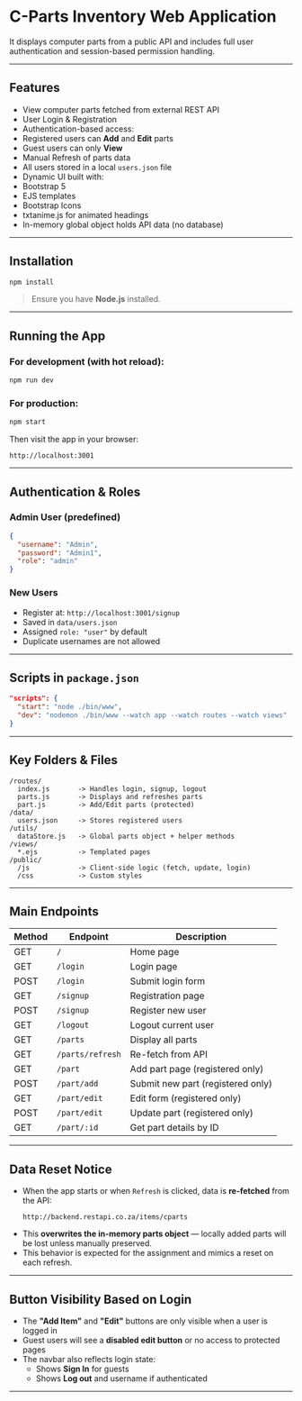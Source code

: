 # C-Parts Inventory Web Application

It displays computer parts from a public API and includes full user authentication and session-based permission handling.

---

## Features

- View computer parts fetched from external REST API
- User Login & Registration
- Authentication-based access:
- Registered users can **Add** and **Edit** parts
- Guest users can only **View**
- Manual Refresh of parts data
- All users stored in a local `users.json` file
- Dynamic UI built with:
- Bootstrap 5
- EJS templates
- Bootstrap Icons
- txtanime.js for animated headings
- In-memory global object holds API data (no database)

---

## Installation

```bash
npm install
```

> Ensure you have **Node.js** installed.

---

## Running the App

### For development (with hot reload):

```bash
npm run dev
```

### For production:

```bash
npm start
```

Then visit the app in your browser:

```
http://localhost:3001
```

---

## Authentication & Roles

### Admin User (predefined)

```json
{
  "username": "Admin",
  "password": "Admin1",
  "role": "admin"
}
```

### New Users

- Register at: `http://localhost:3001/signup`
- Saved in `data/users.json`
- Assigned `role: "user"` by default
- Duplicate usernames are not allowed

---

## Scripts in `package.json`

```json
"scripts": {
  "start": "node ./bin/www",
  "dev": "nodemon ./bin/www --watch app --watch routes --watch views"
}
```

---

## Key Folders & Files

```
/routes/
  index.js       -> Handles login, signup, logout
  parts.js       -> Displays and refreshes parts
  part.js        -> Add/Edit parts (protected)
/data/
  users.json     -> Stores registered users
/utils/
  dataStore.js   -> Global parts object + helper methods
/views/
  *.ejs          -> Templated pages
/public/
  /js            -> Client-side logic (fetch, update, login)
  /css           -> Custom styles
```

---

## Main Endpoints

| Method | Endpoint         | Description                       |
| ------ | ---------------- | --------------------------------- |
| GET    | `/`              | Home page                         |
| GET    | `/login`         | Login page                        |
| POST   | `/login`         | Submit login form                 |
| GET    | `/signup`        | Registration page                 |
| POST   | `/signup`        | Register new user                 |
| GET    | `/logout`        | Logout current user               |
| GET    | `/parts`         | Display all parts                 |
| GET    | `/parts/refresh` | Re-fetch from API                 |
| GET    | `/part`          | Add part page (registered only)   |
| POST   | `/part/add`      | Submit new part (registered only) |
| GET    | `/part/edit`     | Edit form (registered only)       |
| POST   | `/part/edit`     | Update part (registered only)     |
| GET    | `/part/:id`      | Get part details by ID            |

---

## Data Reset Notice

- When the app starts or when `Refresh` is clicked, data is **re-fetched** from the API:
  ```
  http://backend.restapi.co.za/items/cparts
  ```
- This **overwrites the in-memory parts object** — locally added parts will be lost unless manually preserved.
- This behavior is expected for the assignment and mimics a reset on each refresh.

---

## Button Visibility Based on Login

- The **"Add Item"** and **"Edit"** buttons are only visible when a user is logged in
- Guest users will see a **disabled edit button** or no access to protected pages
- The navbar also reflects login state:
  - Shows **Sign In** for guests
  - Shows **Log out** and username if authenticated

---
